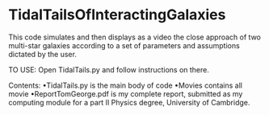 # TidalTailsOfInteractingGalaxies

This code simulates and then displays as a video the close approach of two multi-star galaxies according to a set of parameters and assumptions dictated by the user. 

TO USE: Open TidalTails.py and follow instructions on there. 

Contents: 
•TidalTails.py is the main body of code
•Movies contains all movie 
•ReportTomGeorge.pdf is my complete report, submitted as my computing module for a part II Physics degree, University of Cambridge. 

